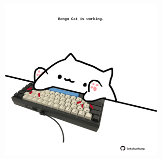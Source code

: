 <!-- built at 16/06/2024, 01:27:07 UTC -->
<p align="center">
  <img width="500" height="500" src="./ReadmeImage.svg">
</p>
